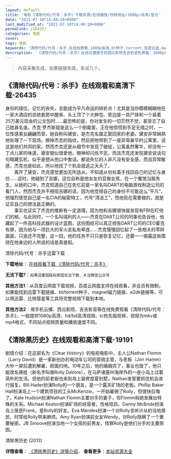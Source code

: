 ```yaml
---
layout: default
title: '电影《清除代码/代号：杀手》下载资源/在线播放/视频地址/1080p/高清/蓝光'
date: "2021-07-10T14:40:10+0800"
last_modified_at: "2021-07-10T14:40:10+0800"
permalink: /26435/
categories: 电影
cover:
tags: 电影
keywords: '清除代码/代号：杀手,在线免费看,1080p高清,bt种子,torrent,百度云盘,magnet,磁力链,迅雷下载资源'
description: '《清除代码/代号：杀手》在线云播放手机西瓜影院吉吉影音免费看，1080p高清bd/hd未删减完整版和tc抢先枪版，mkv/mp4格式，附带bt/torrent种子、magnet/磁力链、百度云盘、网盘资源迅雷下载链接'
---
```


>内容采集生成，如果链接失效，多试几个。


## 《清除代码/代号：杀手》在线观看和高清下载-26435

身份的错位，记忆的丧失，总能成为平凡命运的转折点！尤其是当你模模糊糊地在一家大酒店的总统套房中醒来、头上顶了个大肿包、旁边是一具尸体和一个装着25万美元现金的公文包时……最恐怖的是，你对发生的一切茫然不觉，甚至忘了自己姓甚名谁。杰克&middot;罗杰斯就是这么一个倒霉蛋，正在他惊慌到手足无措之时，一位性感美女翩翩而至，她自称叫黛安，是杰克名媒正娶回家的老婆。黛安非常娴熟地处理了一下现场，擦掉杰克的指纹，然后把他带到了一座异常豪华的公寓里，说这是他们共同的家。然而杰克还是从细节中发现了破绽，公寓虽然奢华，却没有一丁点儿家的味道，黛安貌似很爱他，眼神却闪烁不定。而且杰克还发现黛安说话句句暗藏玄机，似乎是想从他口中套话。都说失忆的人非凡没有安全感，而且异常敏感，杰克也是如此，所以他找了个机会就逃之夭夭了。<br />　　离开了黛安，杰克感觉更加无所适从，不知道从何处着手找回自己的记忆与身份&hellip;…这时，他碰到了吉娜，这位自称是他女友的亚裔女孩，在一个餐馆当服务生，从她的口中，杰克知道自己在失忆前是一家名叫DART的电脑游戏制造公司的看门人，然而杰克并不相信吉娜的话，因为他觉得自己的身份不可能这么&ldquo;平凡”，他强烈感觉自己是一名CIA的秘密特工，代号“清洁工&rdquo;，而他现在需要做的，就是证实自己的想法是正确的。<br />　　事实也证实了杰克的推断有一定道理，因为他和吉娜很快就发现有FBI在盯他们的梢，与此同时，一个名叫瑞利的人&mdash;—杰克在DART公司的同事也告诉他，他藏起了一件高科技武器的设计蓝图，这份图纸可以真正控告DART公司的CEO霍克有罪，因为他与一项巨大的军火走私有牵连&hellip;…杰克慢慢回忆起了一些相关的零碎画面，只是还不完整，这一回，他的任务不只只是恢复记忆，还要一一揭露这些围绕在他身边的人所说的话是真是假。</p>


清除代码/代号：杀手迅雷下载

**下载地址**： [在线观看下载 《清除代码/代号：杀手》](https://www.993dy.com//vod-detail-id-21755.html) 


**无法下载?**：`如果迅雷因版权原因无法下载，关注微信公众号 `

**其他方法1**：从百度云网盘下载视频，百度云网盘支持在线观看，非会员有限制，如果能找到迅雷下载链接、bt/torrent种子、magnet磁力链接、e2dk链接等，可以用迅雷、比特彗星等工具将完整视频下载到本地。

**其他方法2**：用手机云播、西瓜影院、吉吉影音等在线免费观看《清除代码/代号：杀手》，一般提供1080p高清、hd/bd高清视频、tc抢先版视频，视频为mkv或mp4格式，不同站点视频质量和播放速度不同。


## 《清除黑历史》在线观看和高清下载-19191

剧情介绍：在这部名为《Clear History》的电视电影中，主人公Nathan Flomm（Larry David）是一家新创办的电动车公司的营销主管，与老板（Jon Hamm）大吵一架后遭到解雇，颜面扫地。10年之后，他的婚姻完了，事业也毁了，他只能改名换姓（新名字叫做Rolly DaVore），在马萨诸塞州海岸外的一座小岛上过着简朴的生活。但他的前老板也来到岛上装修度夏别墅，Nathan发誓要抓住机会进行报复。Bill Hader扮演Rolly的一个朋友，是一个露天矿场的老板。Phillip Baker Hall扮演岛上一个建筑项目的工头McKenzie，一开始雇佣了Rolly，但很快后悔了。Kate Hudson扮演Nathan Flomm主要对手的妻子，但Flomm和她发展出特殊的关系。Michael Keaton扮演矿场的经营者，性格怪异。Danny McBride扮演岛上居民Frank，是Rolly的好友。Eva Mendes扮演一个对Rolly言听计从的当地居民，时常给Rolly带来麻烦。Amy Ryan扮演前女友Wendy，对Rolly隐瞒了一个重要秘密。JB Smoove扮演当地一个女孩的前男友，怪罪Rolly是他们分手的主要原因。


清除黑历史 (2013)

**详情查看**： [《清除黑历史》详情介绍](/movie/19191/)， **查看更多**：[本站资源大全](/movie/t/all/)

